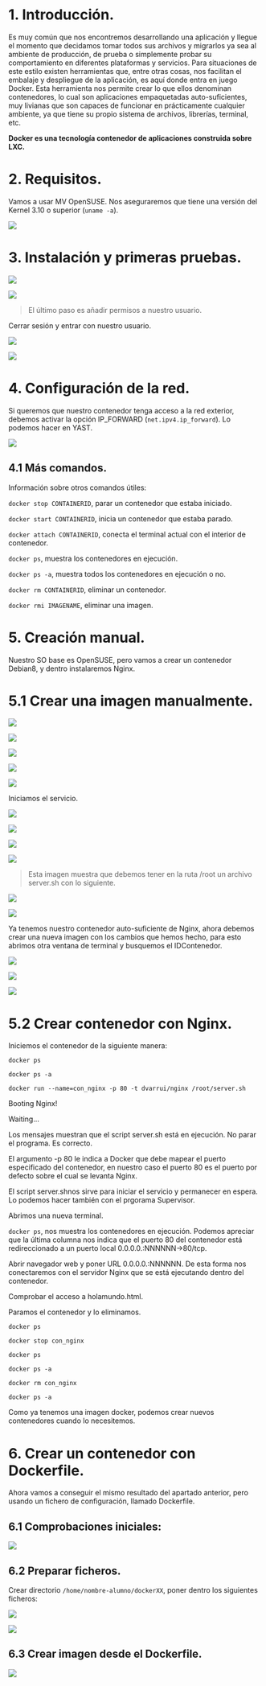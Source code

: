 # 1. Introducción.

Es muy común que nos encontremos desarrollando una aplicación y llegue el momento que decidamos tomar todos sus archivos y migrarlos ya sea al ambiente de producción, de prueba o simplemente probar su comportamiento en diferentes plataformas y servicios. Para situaciones de este estilo existen herramientas que, entre otras cosas, nos facilitan el embalaje y despliegue de la aplicación, es aquí donde entra en juego Docker.
Esta herramienta nos permite crear lo que ellos denominan contenedores, lo cual son aplicaciones empaquetadas auto-suficientes, muy livianas que son capaces de funcionar en prácticamente cualquier ambiente, ya que tiene su propio sistema de archivos, librerías, terminal, etc.

**Docker es una tecnología contenedor de aplicaciones construida sobre LXC.**

# 2. Requisitos.

Vamos a usar MV OpenSUSE. Nos aseguraremos que tiene una versión del Kernel 3.10 o superior (`uname -a`).

![](./img/1.PNG)

# 3. Instalación y primeras pruebas.

![](./img/2.PNG)

![](./img/3.PNG)

> El último paso es añadir permisos a nuestro usuario.

Cerrar sesión y entrar con nuestro usuario.

![](./img/4.PNG)

![](./img/5.PNG)

# 4. Configuración de la red.

Si queremos que nuestro contenedor tenga acceso a la red exterior, debemos activar la opción IP_FORWARD (`net.ipv4.ip_forward`). Lo podemos hacer en YAST.

![](./img/6.PNG)

## 4.1 Más comandos.

Información sobre otros comandos útiles:

`docker stop CONTAINERID`, parar un contenedor que estaba iniciado.

`docker start CONTAINERID`, inicia un contenedor que estaba parado.

`docker attach CONTAINERID`, conecta el terminal actual con el interior de contenedor.

`docker ps`, muestra los contenedores en ejecución.

`docker ps -a`, muestra todos los contenedores en ejecución o no.

`docker rm CONTAINERID`, eliminar un contenedor.

`docker rmi IMAGENAME`, eliminar una imagen.

# 5. Creación manual.

Nuestro SO base es OpenSUSE, pero vamos a crear un contenedor Debian8, y dentro instalaremos Nginx.

# 5.1 Crear una imagen manualmente.

![](./img/7.PNG)

![](./img/8.PNG)

![](./img/9.PNG)

![](./img/10.PNG)

![](./img/11.PNG)

Iniciamos el servicio.

![](./img/12.PNG)

![](./img/13.PNG)

![](./img/14.PNG)

![](./img/ojo.PNG)

> Esta imagen muestra que debemos tener en la ruta /root un archivo server.sh con lo siguiente.

![](./img/ojo2.PNG)

![](./img/15.PNG)

Ya tenemos nuestro contenedor auto-suficiente de Nginx, ahora debemos crear una nueva imagen con los cambios que hemos hecho, para esto abrimos otra ventana de terminal y busquemos el IDContenedor.

![](./img/16.PNG)

![](./img/17.PNG)

![](./img/18.PNG)

# 5.2 Crear contenedor con Nginx.

Iniciemos el contenedor de la siguiente manera:

`docker ps`

`docker ps -a`

`docker run --name=con_nginx -p 80 -t dvarrui/nginx /root/server.sh`

Booting Nginx!

Waiting...

Los mensajes muestran que el script server.sh está en ejecución. No parar el programa. Es correcto.

El argumento -p 80 le indica a Docker que debe mapear el puerto especificado del contenedor, en nuestro caso el puerto 80 es el puerto por defecto sobre el cual se levanta Nginx.

El script server.shnos sirve para iniciar el servicio y permanecer en espera. Lo podemos hacer también con el prgorama Supervisor.

Abrimos una nueva terminal.

`docker ps`, nos muestra los contenedores en ejecución. Podemos apreciar que la última columna nos indica que el puerto 80 del contenedor está redireccionado a un puerto local 0.0.0.0.:NNNNNN->80/tcp.

Abrir navegador web y poner URL 0.0.0.0.:NNNNNN. De esta forma nos conectaremos con el servidor Nginx que se está ejecutando dentro del contenedor.

Comprobar el acceso a holamundo.html.

Paramos el contenedor y lo eliminamos.

`docker ps`

`docker stop con_nginx`

`docker ps`

`docker ps -a`

`docker rm con_nginx`

`docker ps -a`

Como ya tenemos una imagen docker, podemos crear nuevos contenedores cuando lo necesitemos.

# 6. Crear un contenedor con Dockerfile.

Ahora vamos a conseguir el mismo resultado del apartado anterior, pero usando un fichero de configuración, llamado Dockerfile.

## 6.1 Comprobaciones iniciales:

![](./img/19.PNG)

## 6.2 Preparar ficheros.

Crear directorio `/home/nombre-alumno/dockerXX`, poner dentro los siguientes ficheros:

![](./img/20.PNG)

![](./img/21.PNG)

## 6.3 Crear imagen desde el Dockerfile.

![](./img/22.PNG)
